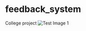# feedback_system
College project
![Test Image 1](https://github.com/finnynj/feedback_system/Screenshot_(1).png)
